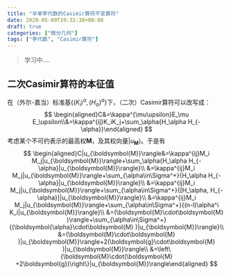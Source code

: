 ```yaml
---
title: "半单李代数的Casimir算符不变算符"
date: 2020-05-09T19:32:38+08:00
draft: true
categories: ["微分几何"]
tags: ["李代数", "Casimir算符"]
---
```



> 学习中....

<!--more-->

## 二次Casimir算符的本征值

在（外尔-嘉当）标准基$\{(K_i)^a,(H_\alpha)^a\}$下，（二次）Casimir算符可以改写成：
$$
\begin{aligned}C&=\kappa^{\mu\upsilon}E_\mu E_\upsilon\\&=\kappa^{ij}K_iK_j+\sum_\alpha{H_\alpha H_{-\alpha}}\end{aligned}
$$
考虑某个不可约表示的最高权$\boldsymbol{M}$，及其权向量$|u_{\boldsymbol{M}}\rangle$。于是有
$$
\begin{aligned}C|u_{\boldsymbol{M}}\rangle&=\kappa^{ij}M_i M_j|u_{\boldsymbol{M}}\rangle+\sum_\alpha{H_\alpha H_{-\alpha}|u_{\boldsymbol{M}}\rangle}\\ &=\kappa^{ij}M_i M_j|u_{\boldsymbol{M}}\rangle+\sum_{\alpha\in\Sigma^+}{H_\alpha H_{-\alpha}|u_{\boldsymbol{M}}\rangle}\\ &=\kappa^{ij}M_i M_j|u_{\boldsymbol{M}}\rangle+\sum_{\alpha\in\Sigma^+}{[H_\alpha, H_{-\alpha}]|u_{\boldsymbol{M}}\rangle}\\ &=\kappa^{ij}M_i M_j|u_{\boldsymbol{M}}\rangle+\sum_{\alpha\in\Sigma^+}{(n-l)\alpha^i K_i|u_{\boldsymbol{M}}\rangle}\\ &=(\boldsymbol{M}\cdot\boldsymbol{M} )\rangle+\sum_{\alpha\in\Sigma^+}{(\boldsymbol{\alpha}\cdot\boldsymbol{M} )|u_{\boldsymbol{M}}\rangle}\\ &=(\boldsymbol{M}\cdot\boldsymbol{M} )|u_{\boldsymbol{M}}\rangle+2(\boldsymbol{g}\cdot\boldsymbol{M} )|u_{\boldsymbol{M}}\rangle\\ &=\left\{\boldsymbol{M}\cdot(\boldsymbol{M} +2\boldsymbol{g})\right\}|u_{\boldsymbol{M}}\rangle\end{aligned}
$$


